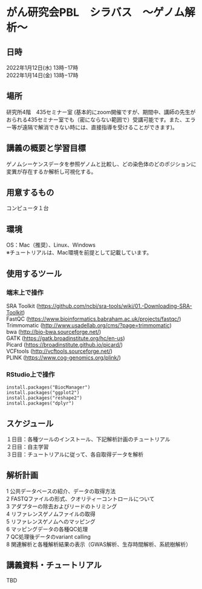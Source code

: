 # がん研究会PBL　シラバス　〜ゲノム解析〜

## 日時

2022年1月12日(水) 13時−17時\
2022年1月14日(金) 13時−17時


## 場所
研究所4階　435セミナー室 (基本的にzoom開催ですが、期間中、講師の先生がおられる435セミナー室でも（密にならない範囲で）受講可能です。また、エラー等が遠隔で解消できない時には、直接指導を受けることができます)。

## 講義の概要と学習目標
ゲノムシーケンスデータを参照ゲノムと比較し、どの染色体のどのポジションに変異が存在するか解析し可視化する。


## 用意するもの
コンピュータ１台


## 環境
OS：Mac（推奨）、Linux、Windows\
※チュートリアルは、Mac環境を前提として記載しています。

## 使用するツール
### 端末上で操作
SRA Toolkit (https://github.com/ncbi/sra-tools/wiki/01.-Downloading-SRA-Toolkit) \
FastQC (https://www.bioinformatics.babraham.ac.uk/projects/fastqc/) \
Trimmomatic (http://www.usadellab.org/cms/?page=trimmomatic) \
bwa (http://bio-bwa.sourceforge.net/) \
GATK (https://gatk.broadinstitute.org/hc/en-us) \
Picard (https://broadinstitute.github.io/picard/) \
VCFtools (http://vcftools.sourceforge.net/) \
PLINK (https://www.cog-genomics.org/plink/)
### RStudio上で操作
```
install.packages("BiocManager")
install.packages("ggplot2")
install.packages("reshape2")
install.packages("dplyr")
```

## スケジュール
１日目：各種ツールのインストール、下記解析計画のチュートリアル\
２日目：自主学習 \
３日目：チュートリアルに従って、各自取得データを解析

## 解析計画
1	公共データベースの紹介、データの取得方法\
2	FASTQファイルの形式、クオリティーコントロールについて\
3	アダプターの除去およびリードのトリミング\
4	リファレンスゲノムファイルの取得\
5	リファレンスゲノムへのマッピング\
6	マッピングデータの各種QC処理\
7 QC処理後データのvariant calling\
8 関連解析と各種解析結果の表示（GWAS解析、生存時間解析、系統樹解析）
## 講義資料・チュートリアル
TBD
